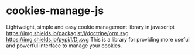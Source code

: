 # cookies-manage-js
Lightweight, simple and easy cookie management library in javascript
https://img.shields.io/packagist/l/doctrine/orm.svg https://img.shields.io/pypi/l/Dj.svg
This is a library for providing more useful and powerful interface to manage your cookies.
